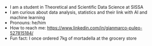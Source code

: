 - I am a student in Theoretical and Scientific Data Science at SISSA
- I am curious about data analysis, statistics and their link with AI and machine learning
- Pronouns: he/him
- How to reach me: https://www.linkedin.com/in/gianmarco-puleo-527815184/
- Fun fact: I once ordered 7kg of mortadella at the grocery store
  
<!--
**g-puleo/g-puleo** is a ✨ _special_ ✨ repository because its `README.md` (this file) appears on your GitHub profile.

Here are some ideas to get you started:

- 🔭 I’m currently working on ...
- 🌱 I’m currently learning ...
- 👯 I’m looking to collaborate on ...
- 🤔 I’m looking for help with ...
- 💬 Ask me about ...
- 📫 How to reach me: ...
- 😄 Pronouns: ...
- ⚡ Fun fact: ...
-->
